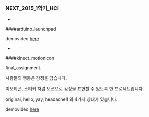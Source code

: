 ### NEXT_2015_1학기_HCI

-
####arduino_launchpad

demovideo [here](https://www.youtube.com/watch?v=JXGWbLnj5vo)

-

####kinect_motionicon

final_assignment.

사람들의 행동은 감정을 담습니다. 

이모티콘, 스티커 처럼 모션으로 감정을 표현할 수 있도록 한 프로젝트입니다. 

original, hello, yay, headache!! 의 4가지 상태가 있습니다. 

demovideo [here](https://youtu.be/5XLLCJS4FRs)
